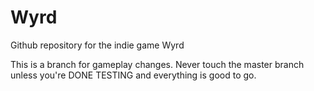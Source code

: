# Wyrd
Github repository for the indie game Wyrd

This is a branch for gameplay changes. Never touch the master branch unless you're DONE TESTING and everything is good to go.
